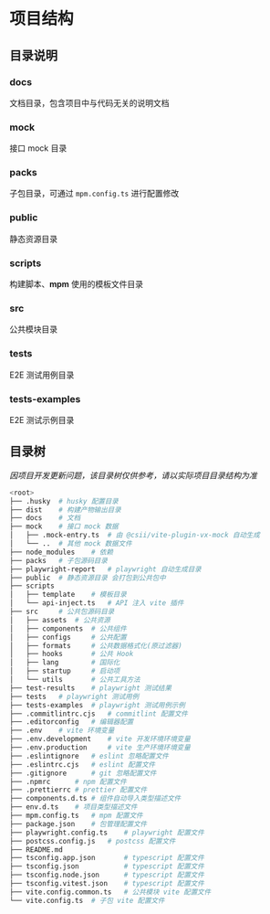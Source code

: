 # 项目结构

## 目录说明

### docs

文档目录，包含项目中与代码无关的说明文档

### mock

接口 mock 目录

### packs

子包目录，可通过 `mpm.config.ts` 进行配置修改

### public

静态资源目录

### scripts

构建脚本、**mpm** 使用的模板文件目录

### src

公共模块目录

### tests

E2E 测试用例目录

### tests-examples

E2E 测试示例目录

## 目录树

*因项目开发更新问题，该目录树仅供参考，请以实际项目目录结构为准*

```sh
<root>
├── .husky  # husky 配置目录
├── dist    # 构建产物输出目录
├── docs    # 文档
├── mock    # 接口 mock 数据
│   ├── .mock-entry.ts  # 由 @csii/vite-plugin-vx-mock 自动生成
│   └── ..  # 其他 mock 数据文件
├── node_modules    # 依赖
├── packs   # 子包源码目录
├── playwright-report   # playwright 自动生成目录
├── public  # 静态资源目录 会打包到公共包中
├── scripts
│   ├── template    # 模板目录
│   └── api-inject.ts   # API 注入 vite 插件
├── src     # 公共包源码目录
│   ├── assets  # 公共资源
│   ├── components  # 公共组件
│   ├── configs     # 公共配置
│   ├── formats     # 公共数据格式化(原过滤器)
│   ├── hooks       # 公共 Hook
│   ├── lang        # 国际化
│   ├── startup     # 启动项
│   └── utils       # 公共工具方法
├── test-results    # playwright 测试结果
├── tests   # playwright 测试用例
├── tests-examples  # playwright 测试用例示例
├── .commitlintrc.cjs   # commitlint 配置文件
├── .editorconfig   # 编辑器配置
├── .env    # vite 环境变量
├── .env.development    # vite 开发环境环境变量
├── .env.production     # vite 生产环境环境变量
├── .eslintignore   # eslint 忽略配置文件
├── .eslintrc.cjs   # eslint 配置文件
├── .gitignore      # git 忽略配置文件
├── .npmrc      # npm 配置文件
├── .prettierrc # prettier 配置文件
├── components.d.ts # 组件自动导入类型描述文件
├── env.d.ts    # 项目类型描述文件
├── mpm.config.ts   # mpm 配置文件
├── package.json    # 包管理配置文件
├── playwright.config.ts    # playwright 配置文件
├── postcss.config.js   # postcss 配置文件
├── README.md
├── tsconfig.app.json       # typescript 配置文件
├── tsconfig.json           # typescript 配置文件
├── tsconfig.node.json      # typescript 配置文件
├── tsconfig.vitest.json    # typescript 配置文件
├── vite.config.common.ts   # 公共模块 vite 配置文件
└── vite.config.ts  # 子包 vite 配置文件
```
